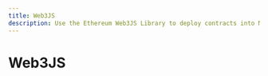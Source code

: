 ```yaml
---
title: Web3JS
description: Use the Ethereum Web3JS Library to deploy contracts into Moonbeam
---
```

# Web3JS
